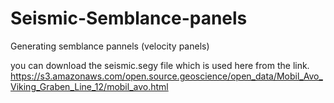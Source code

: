 # Seismic-Semblance-panels
Generating semblance pannels (velocity panels)

you can download the seismic.segy file which is used here from the link. https://s3.amazonaws.com/open.source.geoscience/open_data/Mobil_Avo_Viking_Graben_Line_12/mobil_avo.html
